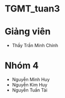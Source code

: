 # TGMT_tuan3
# Giảng viên
  - Thầy Trần Minh Chính
# Nhóm 4
  - Nguyễn Minh Huy
  - Nguyễn Kim Huy
  - Nguyễn Tuấn Tài
